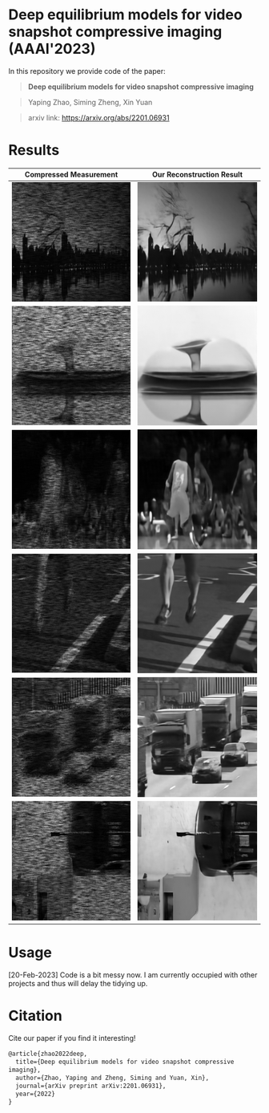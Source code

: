 # Deep equilibrium models for video snapshot compressive imaging (AAAI'2023)

In this repository we provide code of the paper:
> **Deep equilibrium models for video snapshot compressive imaging**

> Yaping Zhao, Siming Zheng, Xin Yuan

> arxiv link: https://arxiv.org/abs/2201.06931

# Results

 Compressed Measurement | Our Reconstruction Result
 ----- | ------ 
![Measurement](img/measurement_1.png "Compressed Measurement")|![Ours](img/Aerial.gif "Our Reconstruction Result")
![Measurement](img/measurement_2.png "Compressed Measurement")|![Ours](img/Drop.gif "Our Reconstruction Result")
![Measurement](img/measurement_3.png "Compressed Measurement")|![Ours](img/Kobe.gif "Our Reconstruction Result")
![Measurement](img/measurement_4.png "Compressed Measurement")|![Ours](img/Runner.gif "Our Reconstruction Result")
![Measurement](img/measurement_5.png "Compressed Measurement")|![Ours](img/Traffic.gif "Our Reconstruction Result")
![Measurement](img/measurement_6.png "Compressed Measurement")|![Ours](img/Vehicle.gif "Our Reconstruction Result")

# Usage
[20-Feb-2023] Code is a bit messy now. I am currently occupied with other projects and thus will delay the tidying up.

# Citation
Cite our paper if you find it interesting!
```
@article{zhao2022deep,
  title={Deep equilibrium models for video snapshot compressive imaging},
  author={Zhao, Yaping and Zheng, Siming and Yuan, Xin},
  journal={arXiv preprint arXiv:2201.06931},
  year={2022}
}
```


